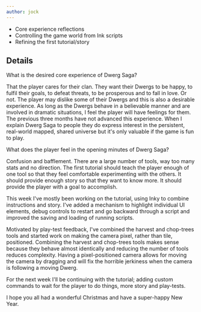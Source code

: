 ```yaml
---
author: jock
---
```

* Core experience reflections
* Controlling the game world from Ink scripts
* Refining the first tutorial/story

## Details

What is the desired core experience of Dwerg Saga?

That the player cares for their clan. They want their Dwergs to be happy, to fulfil their goals, to defeat threats, to be prosperous and to fall in love. Or not. The player may dislike some of their Dwergs and this is also a desirable experience. As long as the Dwergs behave in a believable manner and are involved in dramatic situations, I feel the player will have feelings for them. The previous three months have not advanced this experience. When I explain Dwerg Saga to people they do express interest in the persistent, real-world mapped, shared universe but it's only valuable if the game is fun to play.

What does the player feel in the opening minutes of Dwerg Saga?

Confusion and bafflement. There are a large number of tools, way too many stats and no direction. The first tutorial should teach the player enough of one tool so that they feel comfortable experimenting with the others. It should provide enough story so that they want to know more. It should provide the player with a goal to accomplish.

This week I've mostly been working on the tutorial, using Inky to combine instructions and story. I've added a mechanism to highlight individual UI elements, debug controls to restart and go backward through a script and improved the saving and loading of running scripts.

Motivated by play-test feedback, I've combined the harvest and chop-trees tools and started work on making the camera pixel, rather than tile, positioned. Combining the harvest and chop-trees tools makes sense because they behave almost identically and reducing the number of tools reduces complexity. Having a pixel-positioned camera allows for moving the camera by dragging and will fix the horrible jerkiness when the camera is following a moving Dwerg.

For the next week I'll be continuing with the tutorial; adding custom commands to wait for the player to do things, more story and play-tests.

I hope you all had a wonderful Christmas and have a super-happy New Year.
